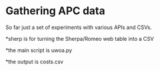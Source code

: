 # Gathering APC data

So far just a set of experiments with various APIs and CSVs.

*sherp is for turning the Sherpa/Romeo web table into a CSV

*the main script is uwoa.py

*the output is costs.csv